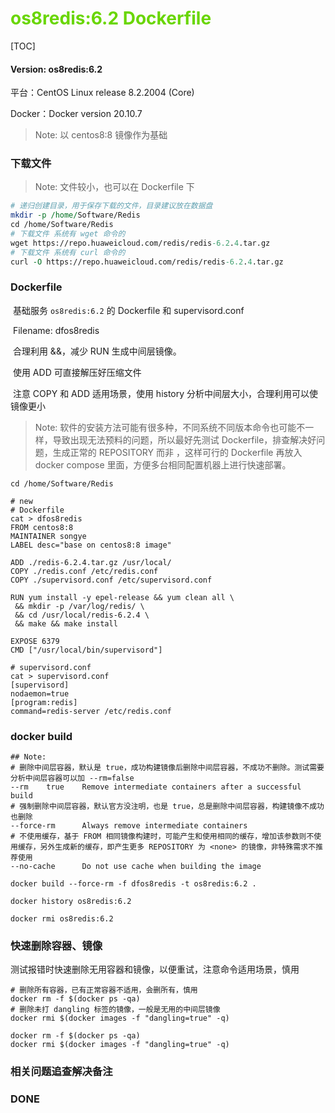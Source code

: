 # <font color=#69D600>os8redis:6.2 Dockerfile</font>

[TOC]

#### Version: os8redis:6.2

平台：CentOS Linux release 8.2.2004 (Core)

Docker：Docker version 20.10.7

> Note: 以 centos8:8 镜像作为基础



### 下载文件

> Note: 文件较小，也可以在 Dockerfile 下

```perl
# 递归创建目录，用于保存下载的文件，目录建议放在数据盘
mkdir -p /home/Software/Redis
cd /home/Software/Redis
# 下载文件 系统有 wget 命令的
wget https://repo.huaweicloud.com/redis/redis-6.2.4.tar.gz
# 下载文件 系统有 curl 命令的
curl -O https://repo.huaweicloud.com/redis/redis-6.2.4.tar.gz

```



### Dockerfile

​		基础服务 `os8redis:6.2` 的 Dockerfile 和 supervisord.conf

​		Filename: dfos8redis

​		合理利用 &&，减少 RUN 生成中间层镜像。

​		使用 ADD 可直接解压好压缩文件

​		注意 COPY 和 ADD 适用场景，使用 history 分析中间层大小，合理利用可以使镜像更小

> Note: 软件的安装方法可能有很多种，不同系统不同版本命令也可能不一样，导致出现无法预料的问题，所以最好先测试 Dockerfile，排查解决好问题，生成正常的 REPOSITORY 而非 <none> ，这样可行的 Dockerfile 再放入 docker compose 里面，方便多台相同配置机器上进行快速部署。

```
cd /home/Software/Redis

# new
# Dockerfile
cat > dfos8redis
FROM centos8:8
MAINTAINER songye
LABEL desc="base on centos8:8 image"

ADD ./redis-6.2.4.tar.gz /usr/local/
COPY ./redis.conf /etc/redis.conf
COPY ./supervisord.conf /etc/supervisord.conf

RUN yum install -y epel-release && yum clean all \
 && mkdir -p /var/log/redis/ \
 && cd /usr/local/redis-6.2.4 \
 && make && make install

EXPOSE 6379
CMD ["/usr/local/bin/supervisord"]

# supervisord.conf
cat > supervisord.conf
[supervisord]
nodaemon=true
[program:redis]
command=redis-server /etc/redis.conf

```



### docker build

```
## Note: 
# 删除中间层容器，默认是 true，成功构建镜像后删除中间层容器，不成功不删除。测试需要分析中间层容器可以加 --rm=false
--rm	true	Remove intermediate containers after a successful build
# 强制删除中间层容器，默认官方没注明，也是 true，总是删除中间层容器，构建镜像不成功也删除
--force-rm		Always remove intermediate containers
# 不使用缓存，基于 FROM 相同镜像构建时，可能产生和使用相同的缓存，增加该参数则不使用缓存，另外生成新的缓存，即产生更多 REPOSITORY 为 <none> 的镜像，非特殊需求不推荐使用
--no-cache		Do not use cache when building the image

docker build --force-rm -f dfos8redis -t os8redis:6.2 .

docker history os8redis:6.2

docker rmi os8redis:6.2

```



### 快速删除容器、镜像

​		测试报错时快速删除无用容器和镜像，以便重试，注意命令适用场景，慎用

```
# 删除所有容器，已有正常容器不适用，会删所有，慎用
docker rm -f $(docker ps -qa)
# 删除未打 dangling 标签的镜像，一般是无用的中间层镜像
docker rmi $(docker images -f "dangling=true" -q)

docker rm -f $(docker ps -qa)
docker rmi $(docker images -f "dangling=true" -q)

```







### 相关问题追查解决备注







### DONE